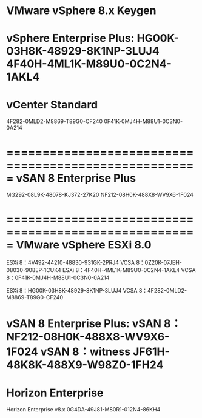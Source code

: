 # VMware vSphere 8.x Keygen
vSphere Enterprise Plus:
HG00K-03H8K-48929-8K1NP-3LUJ4
4F40H-4ML1K-M89U0-0C2N4-1AKL4
=====================================================
vCenter Standard
=====================================================
4F282-0MLD2-M8869-T89G0-CF240
0F41K-0MJ4H-M88U1-0C3N0-0A214

=====================================================
vSAN 8 Enterprise Plus
=====================================================
MG292-08L9K-48078-KJ372-27K20
NF212-08H0K-488X8-WV9X6-1F024

=====================================================
VMware vSphere ESXi 8.0
=====================================================
ESXi 8：4V492-44210-48830-931GK-2PRJ4
VCSA 8：0Z20K-07JEH-08030-908EP-1CUK4
ESXi 8：4F40H-4ML1K-M89U0-0C2N4-1AKL4
VCSA 8：0F41K-0MJ4H-M88U1-0C3N0-0A214

ESXi 8：HG00K-03H8K-48929-8K1NP-3LUJ4
VCSA 8：4F282-0MLD2-M8869-T89G0-CF240

vSAN 8 Enterprise Plus:
vSAN 8：NF212-08H0K-488X8-WV9X6-1F024
vSAN 8：witness JF61H-48K8K-488X9-W98Z0-1FH24
=====================================================
Horizon Enterprise
=====================================================
Horizon Enterprise v8.x 0G4DA-49J81-M80R1-012N4-86KH4
